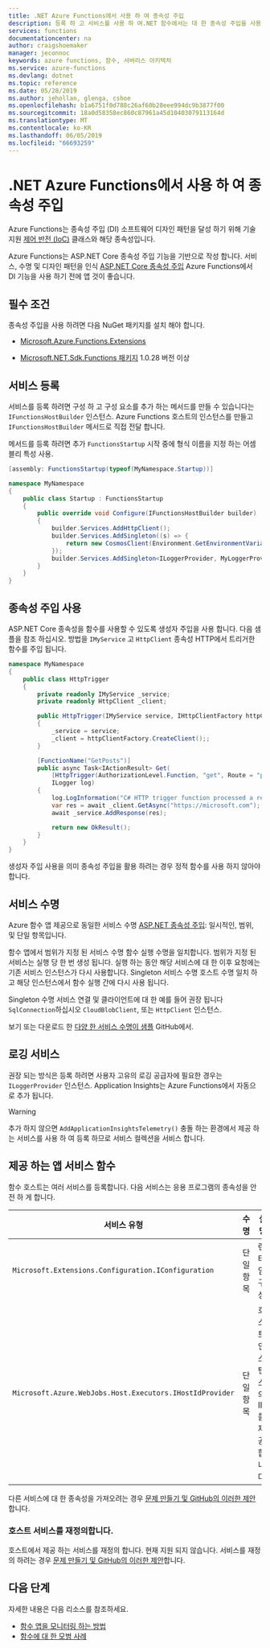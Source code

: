 ```yaml
---
title: .NET Azure Functions에서 사용 하 여 종속성 주입
description: 등록 하 고 서비스를 사용 하 여.NET 함수에서는 대 한 종속성 주입을 사용 하는 방법 알아보기
services: functions
documentationcenter: na
author: craigshoemaker
manager: jeconnoc
keywords: azure functions, 함수, 서버리스 아키텍처
ms.service: azure-functions
ms.devlang: dotnet
ms.topic: reference
ms.date: 05/28/2019
ms.author: jehollan, glenga, cshoe
ms.openlocfilehash: b1a6751f0d788c26af60b28eee994dc9b3877f00
ms.sourcegitcommit: 18a0d58358ec860c87961a45d10403079113164d
ms.translationtype: MT
ms.contentlocale: ko-KR
ms.lasthandoff: 06/05/2019
ms.locfileid: "66693259"
---
```

# <a name="use-dependency-injection-in-net-azure-functions"></a>.NET Azure Functions에서 사용 하 여 종속성 주입

Azure Functions는 종속성 주입 (DI) 소프트웨어 디자인 패턴을 달성 하기 위해 기술 지원 [제어 반전 (IoC)](https://docs.microsoft.com/dotnet/standard/modern-web-apps-azure-architecture/architectural-principles#dependency-inversion) 클래스와 해당 종속성입니다.

Azure Functions는 ASP.NET Core 종속성 주입 기능을 기반으로 작성 합니다. 서비스, 수명 및 디자인 패턴을 인식 [ASP.NET Core 종속성 주입](https://docs.microsoft.com/aspnet/core/fundamentals/dependency-injection) Azure Functions에서 DI 기능을 사용 하기 전에 앱 것이 좋습니다.

## <a name="prerequisites"></a>필수 조건

종속성 주입을 사용 하려면 다음 NuGet 패키지를 설치 해야 합니다.

- [Microsoft.Azure.Functions.Extensions](https://www.nuget.org/packages/Microsoft.Azure.Functions.Extensions/)

- [Microsoft.NET.Sdk.Functions 패키지](https://www.nuget.org/packages/Microsoft.NET.Sdk.Functions/) 1.0.28 버전 이상

## <a name="register-services"></a>서비스 등록

서비스를 등록 하려면 구성 하 고 구성 요소를 추가 하는 메서드를 만들 수 있습니다는 `IFunctionsHostBuilder` 인스턴스.  Azure Functions 호스트의 인스턴스를 만들고 `IFunctionsHostBuilder` 메서드로 직접 전달 합니다.

메서드를 등록 하려면 추가 `FunctionsStartup` 시작 중에 형식 이름을 지정 하는 어셈블리 특성 사용.

```csharp
[assembly: FunctionsStartup(typeof(MyNamespace.Startup))]

namespace MyNamespace
{
    public class Startup : FunctionsStartup
    {
        public override void Configure(IFunctionsHostBuilder builder)
        {
            builder.Services.AddHttpClient();
            builder.Services.AddSingleton((s) => {
                return new CosmosClient(Environment.GetEnvironmentVariable("COSMOSDB_CONNECTIONSTRING"));
            });
            builder.Services.AddSingleton<ILoggerProvider, MyLoggerProvider>();
        }
    }
}
```

## <a name="use-injected-dependencies"></a>종속성 주입 사용

ASP.NET Core 종속성을 함수를 사용할 수 있도록 생성자 주입을 사용 합니다. 다음 샘플을 참조 하십시오. 방법을 `IMyService` 고 `HttpClient` 종속성 HTTP에서 트리거한 함수를 주입 됩니다.

```csharp
namespace MyNamespace
{
    public class HttpTrigger
    {
        private readonly IMyService _service;
        private readonly HttpClient _client;

        public HttpTrigger(IMyService service, IHttpClientFactory httpClientFactory)
        {
            _service = service;
            _client = httpClientFactory.CreateClient();;
        }

        [FunctionName("GetPosts")]
        public async Task<IActionResult> Get(
            [HttpTrigger(AuthorizationLevel.Function, "get", Route = "posts")] HttpRequest req,
            ILogger log)
        {
            log.LogInformation("C# HTTP trigger function processed a request.");
            var res = await _client.GetAsync("https://microsoft.com");
            await _service.AddResponse(res);

            return new OkResult();
        }
    }
}
```

생성자 주입 사용을 의미 종속성 주입을 활용 하려는 경우 정적 함수를 사용 하지 않아야 합니다.

## <a name="service-lifetimes"></a>서비스 수명

Azure 함수 앱 제공으로 동일한 서비스 수명 [ASP.NET 종속성 주입](https://docs.microsoft.com/aspnet/core/fundamentals/dependency-injection#service-lifetimes): 일시적인, 범위, 및 단일 항목입니다.

함수 앱에서 범위가 지정 된 서비스 수명 함수 실행 수명을 일치합니다. 범위가 지정 된 서비스는 실행 당 한 번 생성 됩니다. 실행 하는 동안 해당 서비스에 대 한 이후 요청에는 기존 서비스 인스턴스가 다시 사용합니다. Singleton 서비스 수명 호스트 수명 일치 하 고 해당 인스턴스에서 함수 실행 간에 다시 사용 됩니다.

Singleton 수명 서비스 연결 및 클라이언트에 대 한 예를 들어 권장 됩니다 `SqlConnection`하십시오 `CloudBlobClient`, 또는 `HttpClient` 인스턴스.

보기 또는 다운로드 한 [다양 한 서비스 수명이 샘플](https://aka.ms/functions/di-sample) GitHub에서.

## <a name="logging-services"></a>로깅 서비스

권장 되는 방식은 등록 하려면 사용자 고유의 로깅 공급자에 필요한 경우는 `ILoggerProvider` 인스턴스. Application Insights는 Azure Functions에서 자동으로 추가 됩니다.

> [!WARNING]
> 추가 하지 않으면 `AddApplicationInsightsTelemetry()` 충돌 하는 환경에서 제공 하는 서비스를 사용 하 여 등록 하므로 서비스 컬렉션을 서비스 합니다.

## <a name="function-app-provided-services"></a>제공 하는 앱 서비스 함수

함수 호스트는 여러 서비스를 등록합니다. 다음 서비스는 응용 프로그램의 종속성을 안전 하 게 합니다.

|서비스 유형|수명|설명|
|--|--|--|
|`Microsoft.Extensions.Configuration.IConfiguration`|단일 항목|런타임 구성|
|`Microsoft.Azure.WebJobs.Host.Executors.IHostIdProvider`|단일 항목|호스트 인스턴스의 ID를 제공 합니다.|

다른 서비스에 대 한 종속성을 가져오려는 경우 [문제 만들기 및 GitHub의 이러한 제안](https://github.com/azure/azure-functions-host)합니다.

### <a name="overriding-host-services"></a>호스트 서비스를 재정의합니다.

호스트에서 제공 하는 서비스를 재정의 합니다. 현재 지원 되지 않습니다.  서비스를 재정의 하려는 경우 [문제 만들기 및 GitHub의 이러한 제안](https://github.com/azure/azure-functions-host)합니다.

## <a name="next-steps"></a>다음 단계

자세한 내용은 다음 리소스를 참조하세요.

- [함수 앱을 모니터링 하는 방법](functions-monitoring.md)
- [함수에 대 한 모범 사례](functions-best-practices.md)
